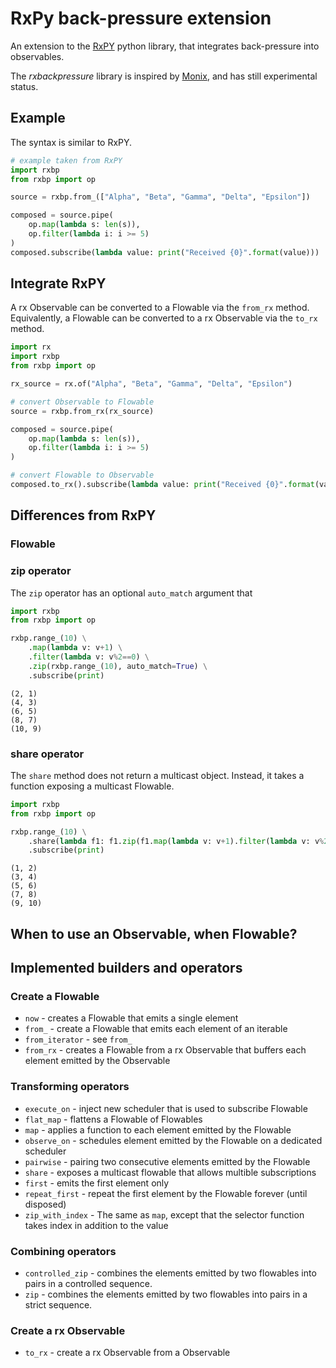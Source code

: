 
RxPy back-pressure extension
============================

An extension to the [RxPY](https://github.com/ReactiveX/RxPY) python 
library, that integrates back-pressure into observables.

The *rxbackpressure* library is inspired by [Monix](https://github.com/monix/monix), and has still experimental status. 

Example
-------

The syntax is similar to RxPY.

```python
# example taken from RxPY
import rxbp
from rxbp import op

source = rxbp.from_(["Alpha", "Beta", "Gamma", "Delta", "Epsilon"])

composed = source.pipe(
    op.map(lambda s: len(s)),
    op.filter(lambda i: i >= 5)
)
composed.subscribe(lambda value: print("Received {0}".format(value)))
```

Integrate RxPY
--------------

A rx Observable can be converted to a Flowable via the `from_rx` method.
Equivalently, a Flowable can be converted to a rx Observable via the `to_rx` method.

```python
import rx
import rxbp
from rxbp import op

rx_source = rx.of("Alpha", "Beta", "Gamma", "Delta", "Epsilon")

# convert Observable to Flowable
source = rxbp.from_rx(rx_source)

composed = source.pipe(
    op.map(lambda s: len(s)),
    op.filter(lambda i: i >= 5)
)

# convert Flowable to Observable
composed.to_rx().subscribe(lambda value: print("Received {0}".format(value)))
```

Differences from RxPY
---------------------

### Flowable



### zip operator

The `zip` operator has an optional `auto_match` argument that 

```python
import rxbp
from rxbp import op

rxbp.range_(10) \
    .map(lambda v: v+1) \
    .filter(lambda v: v%2==0) \
    .zip(rxbp.range_(10), auto_match=True) \
    .subscribe(print)
```

```
(2, 1)
(4, 3)
(6, 5)
(8, 7)
(10, 9)
```

### share operator

The `share` method does not return a multicast object. Instead, it takes a function exposing a
multicast Flowable.

```python
import rxbp
from rxbp import op

rxbp.range_(10) \
    .share(lambda f1: f1.zip(f1.map(lambda v: v+1).filter(lambda v: v%2==0))) \
    .subscribe(print)
```

```
(1, 2)
(3, 4)
(5, 6)
(7, 8)
(9, 10)
```

When to use an Observable, when Flowable?
-----------------------------------------



Implemented builders and operators
----------------------------------

### Create a Flowable

- `now` - creates a Flowable that emits a single element
- `from_` - create a Flowable that emits each element of an iterable
- `from_iterator` - see `from_`
- `from_rx` - creates a Flowable from a rx Observable that buffers each element emitted by the Observable

### Transforming operators

- `execute_on` - inject new scheduler that is used to subscribe Flowable
- `flat_map` - flattens a Flowable of Flowables
- `map` - applies a function to each element emitted by the Flowable
- `observe_on` - schedules element emitted by the Flowable on a dedicated scheduler
- `pairwise` - pairing two consecutive elements emitted by the Flowable
- `share` - exposes a multicast flowable that allows multible subscriptions
- `first` - emits the first element only
- `repeat_first` - repeat the first element by the Flowable forever (until disposed)
- `zip_with_index` - The same as `map`, except that the selector function takes 
index in addition to the value


### Combining operators

- `controlled_zip` - combines the elements emitted by two flowables 
into pairs in a controlled sequence. 
- `zip` - combines the elements emitted by two flowables into pairs in 
a strict sequence.

### Create a rx Observable

- `to_rx` - create a rx Observable from a Observable